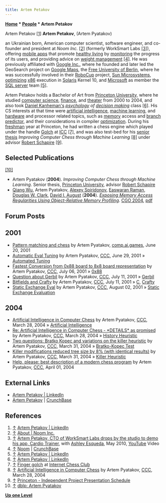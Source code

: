 ```yaml
---
title: Artem Petakov
---
```

**[Home](Home "Home") * [People](People "People") * Artem Petakov**

[](https://www.linkedin.com/pub/artem-petakov/b/a62/745) Artem Petakov <a id="cite-note-1" href="#cite-ref-1">[1]</a>
**Artem Petakov**, (Artem Pyatakov)

an Ukrainian born, American computer scientist, software engineer, and co-founder and president at *Noom Inc.* <a id="cite-note-2" href="#cite-ref-2">[2]</a> (formerly WorkSmart Labs <a id="cite-note-3" href="#cite-ref-3">[3]</a>), offering [mobile apps](https://en.wikipedia.org/wiki/Mobile_app) that promote [healthy living](https://en.wikipedia.org/wiki/Health) by [monitoring](https://en.wikipedia.org/wiki/MHealth) the progress of its users, and providing advice on [weight management](https://en.wikipedia.org/wiki/Weight_management) <a id="cite-note-4" href="#cite-ref-4">[4]</a>. He was previously affiliated with [Google Inc.](index.php?title=Google&action=edit&redlink=1 "Google (page does not exist)"), where he founded and later led the GeoSearch project on [Google Maps](https://en.wikipedia.org/wiki/Google_Maps), the [Free University of Berlin](Free_University_of_Berlin "Free University of Berlin"), where he was successfully involved in their [RoboCup](https://en.wikipedia.org/wiki/RoboCup) project, [Sun Microsystems](index.php?title=Sun_Microsystems&action=edit&redlink=1 "Sun Microsystems (page does not exist)"), [optimizing](Optimization "Optimization") [x86](X86 "X86") execution in [Solaris](https://en.wikipedia.org/wiki/Solaris_%28operating_system%29) Kernel 10, and [Microsoft](Microsoft "Microsoft") as member the [SQL server](https://en.wikipedia.org/wiki/Microsoft_SQL_Server) team <a id="cite-note-5" href="#cite-ref-5">[5]</a>.

Artem Petakov holds a Bachelor of Art from [Princeton University](https://en.wikipedia.org/wiki/Princeton_University), where he studied [computer science](https://en.wikipedia.org/wiki/Computer_science), [finance](https://en.wikipedia.org/wiki/Finance), and [theater](https://en.wikipedia.org/wiki/Theatre) from 2000 to 2004, and also took [Daniel Kanheman's](https://en.wikipedia.org/wiki/Daniel_Kahneman) *[psychology](index.php?title=Psychology&action=edit&redlink=1 "Psychology (page does not exist)") of [decision making](https://en.wikipedia.org/wiki/Decision-making)* class <a id="cite-note-6" href="#cite-ref-6">[6]</a>. His CS interests at that time were [artificial intelligence](Artificial_Intelligence "Artificial Intelligence"), [machine learning](Learning "Learning"), and [hardware](Hardware "Hardware") and processor related topics, such as [memory](Memory "Memory") access and [branch predictor](https://en.wikipedia.org/wiki/Branch_predictor), and their considerations in compiler [optimization](Optimization "Optimization"). During his [freshman](https://en.wikipedia.org/wiki/Freshman) year at Princeton, he had written a chess engine which played under the handle [Golch](Golch "Golch") at [ICC](index.php?title=Internet_Chess_Club&action=edit&redlink=1 "Internet Chess Club (page does not exist)") <a id="cite-note-7" href="#cite-ref-7">[7]</a>, and was also test-bed for his [senior thesis](https://en.wikipedia.org/wiki/Thesis#United_States) *Improving Computer Chess through Machine Learning* <a id="cite-note-8" href="#cite-ref-8">[8]</a> under advisor [Robert Schapire](Robert_Schapire "Robert Schapire") <a id="cite-note-9" href="#cite-ref-9">[9]</a>.

## Selected Publications

<a id="cite-note-10" href="#cite-ref-10">[10]</a>

- Artem Pyatakov (**2004**). *Improving Computer Chess through Machine Learning*. Senior thesis, [Princeton University](https://en.wikipedia.org/wiki/Princeton_University), advisor [Robert Schapire](Robert_Schapire "Robert Schapire")
- [Qiang Wu](Mathematician#QWu "Mathematician"), Artem Pyatakov, [Alexey Spiridonov](Mathematician#ASpiridonov "Mathematician"), [Easwaran Raman](http://liberty.princeton.edu/Publications/index.php?setselect=eraman), [Douglas W. Clark](Mathematician#DWClark "Mathematician"), [David I. August](Mathematician#DIAugust "Mathematician") (**2004**). *[Exposing Memory Access Regularities Using Object-Relative Memory Profiling](https://dl.acm.org/citation.cfm?id=977677)*. [CGO 2004](http://dblp.uni-trier.de/db/conf/cgo/cgo2004.html#WuPSRCA04), [pdf](http://www.cs.princeton.edu/~jqwu/orp_paper.pdf)

## Forum Posts

## 2001

- [Pattern matching and chess](https://groups.google.com/d/msg/comp.ai.games/8HrM4ffGDsU/R2T0PIauZnMJ) by Artem Pyatakov, [comp.ai.games](https://groups.google.com/forum/#!forum/comp.ai.games), June 20, 2001
- [Automatic Eval Tuning](https://www.stmintz.com/ccc/index.php?id=177538) by Artem Pyatakov, [CCC](CCC "CCC"), June 29, 2001 » [Automated Tuning](Automated_Tuning "Automated Tuning")
- [Fastest Conversion from 0x88 board to 8x8 board representation](https://www.stmintz.com/ccc/index.php?id=178465) by Artem Pyatakov, [CCC](CCC "CCC"), July 06, 2001 » [0x88](0x88 "0x88")
- [Question about Gerbil](https://www.stmintz.com/ccc/index.php?id=179247) by Artem Pyatakov, [CCC](CCC "CCC"), July 11, 2001 » [Gerbil](Gerbil "Gerbil")
- [Bitfields and Crafty](https://www.stmintz.com/ccc/index.php?id=179328) by Artem Pyatakov, [CCC](CCC "CCC"), July 11, 2001 » [C](C "C"), [Crafty](Crafty "Crafty")
- [Static Exchange Eval](https://www.stmintz.com/ccc/index.php?id=178979) by Artem Pyatakov, [CCC](CCC "CCC"), August 02, 2001 » [Static Exchange Evaluation](Static_Exchange_Evaluation "Static Exchange Evaluation")

## 2004

- [Artificial Intelligence in Computer Chess](https://www.stmintz.com/ccc/index.php?id=357095) by Artem Pyatakov, [CCC](CCC "CCC"), March 28, 2004 » [Artificial Intelligence](Artificial_Intelligence "Artificial Intelligence")
- [Re: Artificial Intelligence in Computer Chess - \*DETAILS\* as promised](https://www.stmintz.com/ccc/index.php?id=357112) by Artem Pyatakov, [CCC](CCC "CCC"), March 28, 2004 » [History Heuristic](History_Heuristic "History Heuristic")
- [Two questions: Bratko Kopec and variations on the killer heuristic](https://www.stmintz.com/ccc/index.php?id=357334) by Artem Pyatakov, [CCC](CCC "CCC"), March 31, 2004 » [Bratko-Kopec Test](Bratko-Kopec_Test "Bratko-Kopec Test")
- [Killer modifications reduced tree size by 8% (with identical results)](https://www.stmintz.com/ccc/index.php?id=357640) by Artem Pyatakov, [CCC](CCC "CCC"), March 31, 2004 » [Killer Heuristic](Killer_Heuristic "Killer Heuristic")
- [Help, please: best description of a modern chess program](https://www.stmintz.com/ccc/index.php?id=357822) by Artem Pyatakov, [CCC](CCC "CCC"), April 01, 2004

## External Links

- [Artem Petakov | LinkedIn](https://www.linkedin.com/pub/artem-petakov/b/a62/745)
- [Artem Petakov](https://www.crunchbase.com/person/artem-petakov) | [CrunchBase](https://en.wikipedia.org/wiki/TechCrunch#CrunchBase)

## References

1. <a id="cite-ref-1" href="#cite-note-1">↑</a> [Artem Petakov | LinkedIn](https://www.linkedin.com/pub/artem-petakov/b/a62/745)
1. <a id="cite-ref-2" href="#cite-note-2">↑</a> [About | Noom Inc.](https://us.noom.com/about/)
1. <a id="cite-ref-3" href="#cite-note-3">↑</a> [Artem Petakov, CTO of WorkSmart Labs drops by the studio to demo his app, Cardio Trainer](https://www.youtube.com/watch?v=TfE_hBVlEFM), with [Ashley Esqueda](https://plus.google.com/+AshleyEsqueda/about), May 2010, [YouTube](https://en.wikipedia.org/wiki/YouTube) Video
1. <a id="cite-ref-4" href="#cite-note-4">↑</a> [Noom](https://www.crunchbase.com/organization/noom) | [CrunchBase](https://en.wikipedia.org/wiki/TechCrunch#CrunchBase)
1. <a id="cite-ref-5" href="#cite-note-5">↑</a> [Artem Petakov | LinkedIn](https://www.linkedin.com/pub/artem-petakov/b/a62/745)
1. <a id="cite-ref-6" href="#cite-note-6">↑</a> [Artem Petakov | LinkedIn](https://www.linkedin.com/pub/artem-petakov/b/a62/745)
1. <a id="cite-ref-7" href="#cite-note-7">↑</a> [Finger golch](http://www6.chessclub.com/finger/golch) at [Internet Chess Club](index.php?title=Internet_Chess_Club&action=edit&redlink=1 "Internet Chess Club (page does not exist)")
1. <a id="cite-ref-8" href="#cite-note-8">↑</a> [Artificial Intelligence in Computer Chess](https://www.stmintz.com/ccc/index.php?id=357095) by Artem Pyatakov, [CCC](CCC "CCC"), March 28, 2004
1. <a id="cite-ref-9" href="#cite-note-9">↑</a> [Princeton - Independent Project Presentation Schedule](http://www.cs.princeton.edu/~rywang/03fIND/iw_sched.html)
1. <a id="cite-ref-10" href="#cite-note-10">↑</a> [dblp: Artem Pyatakov](https://dblp.uni-trier.de/pers/hd/p/Pyatakov:Artem)

**[Up one Level](People "People")**

